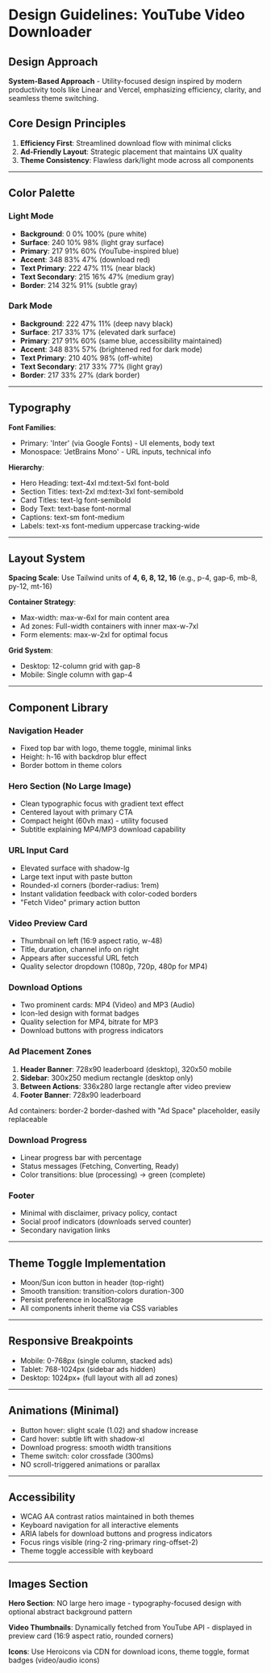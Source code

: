 # Design Guidelines: YouTube Video Downloader

## Design Approach
**System-Based Approach** - Utility-focused design inspired by modern productivity tools like Linear and Vercel, emphasizing efficiency, clarity, and seamless theme switching.

## Core Design Principles
1. **Efficiency First**: Streamlined download flow with minimal clicks
2. **Ad-Friendly Layout**: Strategic placement that maintains UX quality
3. **Theme Consistency**: Flawless dark/light mode across all components

---

## Color Palette

### Light Mode
- **Background**: 0 0% 100% (pure white)
- **Surface**: 240 10% 98% (light gray surface)
- **Primary**: 217 91% 60% (YouTube-inspired blue)
- **Accent**: 348 83% 47% (download red)
- **Text Primary**: 222 47% 11% (near black)
- **Text Secondary**: 215 16% 47% (medium gray)
- **Border**: 214 32% 91% (subtle gray)

### Dark Mode
- **Background**: 222 47% 11% (deep navy black)
- **Surface**: 217 33% 17% (elevated dark surface)
- **Primary**: 217 91% 60% (same blue, accessibility maintained)
- **Accent**: 348 83% 57% (brightened red for dark mode)
- **Text Primary**: 210 40% 98% (off-white)
- **Text Secondary**: 217 33% 77% (light gray)
- **Border**: 217 33% 27% (dark border)

---

## Typography

**Font Families**: 
- Primary: 'Inter' (via Google Fonts) - UI elements, body text
- Monospace: 'JetBrains Mono' - URL inputs, technical info

**Hierarchy**:
- Hero Heading: text-4xl md:text-5xl font-bold
- Section Titles: text-2xl md:text-3xl font-semibold
- Card Titles: text-lg font-semibold
- Body Text: text-base font-normal
- Captions: text-sm font-medium
- Labels: text-xs font-medium uppercase tracking-wide

---

## Layout System

**Spacing Scale**: Use Tailwind units of **4, 6, 8, 12, 16** (e.g., p-4, gap-6, mb-8, py-12, mt-16)

**Container Strategy**:
- Max-width: max-w-6xl for main content area
- Ad zones: Full-width containers with inner max-w-7xl
- Form elements: max-w-2xl for optimal focus

**Grid System**: 
- Desktop: 12-column grid with gap-8
- Mobile: Single column with gap-4

---

## Component Library

### Navigation Header
- Fixed top bar with logo, theme toggle, minimal links
- Height: h-16 with backdrop blur effect
- Border bottom in theme colors

### Hero Section (No Large Image)
- Clean typographic focus with gradient text effect
- Centered layout with primary CTA
- Compact height (60vh max) - utility focused
- Subtitle explaining MP4/MP3 download capability

### URL Input Card
- Elevated surface with shadow-lg
- Large text input with paste button
- Rounded-xl corners (border-radius: 1rem)
- Instant validation feedback with color-coded borders
- "Fetch Video" primary action button

### Video Preview Card
- Thumbnail on left (16:9 aspect ratio, w-48)
- Title, duration, channel info on right
- Appears after successful URL fetch
- Quality selector dropdown (1080p, 720p, 480p for MP4)

### Download Options
- Two prominent cards: MP4 (Video) and MP3 (Audio)
- Icon-led design with format badges
- Quality selection for MP4, bitrate for MP3
- Download buttons with progress indicators

### Ad Placement Zones
1. **Header Banner**: 728x90 leaderboard (desktop), 320x50 mobile
2. **Sidebar**: 300x250 medium rectangle (desktop only)
3. **Between Actions**: 336x280 large rectangle after video preview
4. **Footer Banner**: 728x90 leaderboard

Ad containers: border-2 border-dashed with "Ad Space" placeholder, easily replaceable

### Download Progress
- Linear progress bar with percentage
- Status messages (Fetching, Converting, Ready)
- Color transitions: blue (processing) → green (complete)

### Footer
- Minimal with disclaimer, privacy policy, contact
- Social proof indicators (downloads served counter)
- Secondary navigation links

---

## Theme Toggle Implementation
- Moon/Sun icon button in header (top-right)
- Smooth transition: transition-colors duration-300
- Persist preference in localStorage
- All components inherit theme via CSS variables

---

## Responsive Breakpoints
- Mobile: 0-768px (single column, stacked ads)
- Tablet: 768-1024px (sidebar ads hidden)
- Desktop: 1024px+ (full layout with all ad zones)

---

## Animations (Minimal)
- Button hover: slight scale (1.02) and shadow increase
- Card hover: subtle lift with shadow-xl
- Download progress: smooth width transitions
- Theme switch: color crossfade (300ms)
- NO scroll-triggered animations or parallax

---

## Accessibility
- WCAG AA contrast ratios maintained in both themes
- Keyboard navigation for all interactive elements
- ARIA labels for download buttons and progress indicators
- Focus rings visible (ring-2 ring-primary ring-offset-2)
- Theme toggle accessible with keyboard

---

## Images Section
**Hero Section**: NO large hero image - typography-focused design with optional abstract background pattern

**Video Thumbnails**: Dynamically fetched from YouTube API - displayed in preview card (16:9 aspect ratio, rounded corners)

**Icons**: Use Heroicons via CDN for download icons, theme toggle, format badges (video/audio icons)